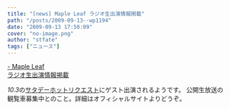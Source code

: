 ```yaml
---
title: "[news] Maple Leaf ラジオ生出演情報掲載"
path: "/posts/2009-09-13--wp1194"
date: "2009-09-13 17:50:09"
cover: "no-image.png"
author: "stfate"
tags: ["ニュース"]
---
```


<style type="text/css">
<!--
p {white-space: pre-wrap};
-->
</style>

<a  href="http://shimotsukin.com/" target="_blank">- Maple Leaf ラジオ生出演情報掲載</a>
<div ><em>10.3</em>の<a href="http://www.nhk.or.jp/saturdayhot/" target="_blank">サタデーホットリクエスト</a>にゲスト出演されるようです。
公開生放送の観覧車募集中とのこと。詳細はオフィシャルサイトよりどうぞ。</div>
